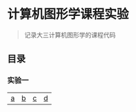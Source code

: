 # 计算机图形学课程实验

> 记录大三计算机图形学的课程代码

## 目录
###  实验一
|    |    |    |    |
| ---- | ---- | ---- | ---- |
|[a](./实验一/demos/a.html)|[b](./实验一/demos/b.html)|[c](./实验一/demos/c.html)|[d](./实验一/demos/d.html)|
